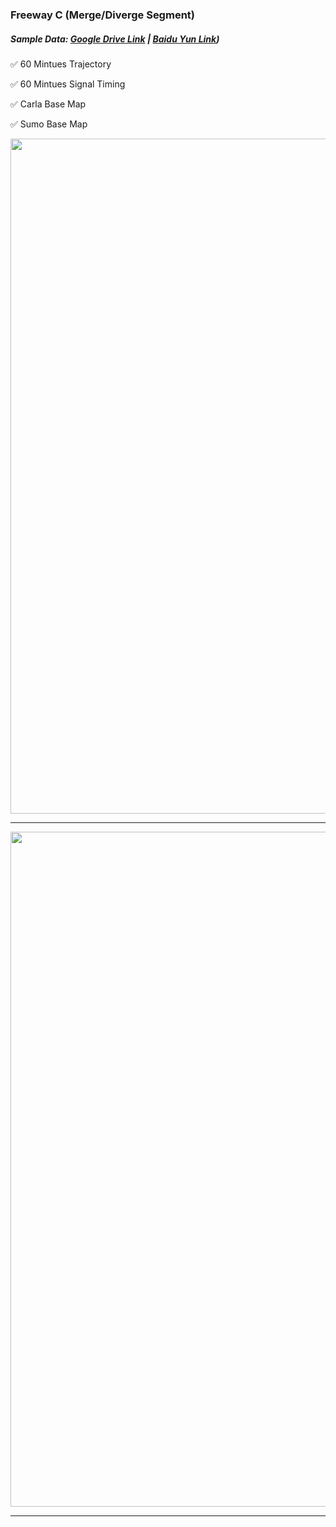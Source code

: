 ### Freeway C (Merge/Diverge Segment)

##### Sample Data: [Google Drive Link](https://drive.google.com/drive/folders/1BbOfB86a1Lzef8rTHWzd6a_jvruJIH2L?usp=sharing) | [Baidu Yun Link](https://pan.baidu.com/s/1eTrq0OTsubOAi7v9kLzCEQ?pwd=o331))

:white_check_mark:  60 Mintues Trajectory

:white_check_mark:  60 Mintues Signal Timing

:white_check_mark:  Carla Base Map

:white_check_mark:  Sumo Base Map


<img src="https://github.com/ozheng1993/UCF-SST-CitySim-Dataset/blob/main/asset/FreewayC/image/freewayCARCIS.gif" width="1080">
<hr>
<img src="https://github.com/ozheng1993/UCF-SST-CitySim-Dataset/blob/main/asset/FreewayC/image/freewayCBasemap.png" width="1080">
<hr>

